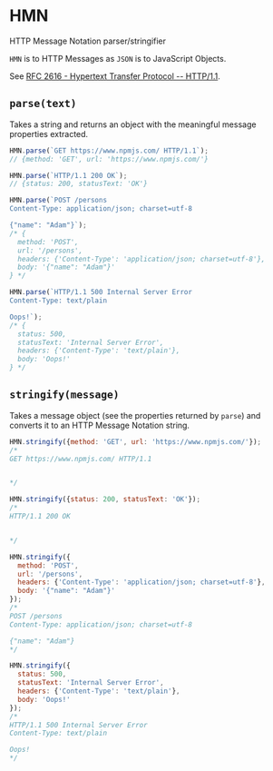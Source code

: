 # HMN
HTTP Message Notation parser/stringifier

`HMN` is to HTTP Messages as `JSON` is to JavaScript Objects.

See [RFC 2616 - Hypertext Transfer Protocol -- HTTP/1.1](https://tools.ietf.org/html/rfc2616).

## `parse(text)`

Takes a string and returns an object with the meaningful message properties extracted.

```js
HMN.parse(`GET https://www.npmjs.com/ HTTP/1.1`);
// {method: 'GET', url: 'https://www.npmjs.com/'}
```

```js
HMN.parse(`HTTP/1.1 200 OK`);
// {status: 200, statusText: 'OK'}
```

```js
HMN.parse(`POST /persons
Content-Type: application/json; charset=utf-8

{"name": "Adam"}`);
/* {
  method: 'POST',
  url: '/persons',
  headers: {'Content-Type': 'application/json; charset=utf-8'},
  body: '{"name": "Adam"}'
} */
```

```js
HMN.parse(`HTTP/1.1 500 Internal Server Error
Content-Type: text/plain

Oops!`);
/* {
  status: 500,
  statusText: 'Internal Server Error',
  headers: {'Content-Type': 'text/plain'},
  body: 'Oops!'
} */
```

## `stringify(message)`

Takes a message object (see the properties returned by `parse`) and converts it to an HTTP Message Notation string.

```js
HMN.stringify({method: 'GET', url: 'https://www.npmjs.com/'});
/*
GET https://www.npmjs.com/ HTTP/1.1


*/
```

```js
HMN.stringify({status: 200, statusText: 'OK'});
/*
HTTP/1.1 200 OK


*/
```

```js
HMN.stringify({
  method: 'POST',
  url: '/persons',
  headers: {'Content-Type': 'application/json; charset=utf-8'},
  body: '{"name": "Adam"}'
});
/*
POST /persons
Content-Type: application/json; charset=utf-8

{"name": "Adam"}
*/
```

```js
HMN.stringify({
  status: 500,
  statusText: 'Internal Server Error',
  headers: {'Content-Type': 'text/plain'},
  body: 'Oops!'
});
/*
HTTP/1.1 500 Internal Server Error
Content-Type: text/plain

Oops!
*/
```